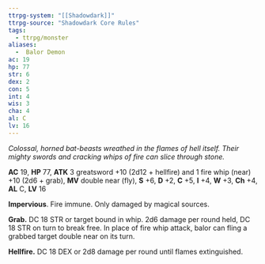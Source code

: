 ```yaml
---
ttrpg-system: "[[Shadowdark]]"
ttrpg-source: "Shadowdark Core Rules"
tags:
  - ttrpg/monster
aliases:
  -  Balor Demon
ac: 19
hp: 77
str: 6
dex: 2
con: 5
int: 4
wis: 3
cha: 4
al: C
lv: 16
---
```


_Colossal, horned bat-beasts wreathed in the flames of hell itself. Their mighty swords and cracking whips of fire can slice through stone._

**AC** 19, **HP** 77, **ATK** 3 greatsword +10 (2d12 + hellfire) and 1 fire whip (near) +10 (2d6 + grab), **MV** double near (fly), **S** +6, **D** +2, **C** +5, **I** +4, **W** +3, **Ch** +4, **AL** C, **LV** 16

**Impervious**. Fire immune. Only damaged by magical sources. 

**Grab.** DC 18 STR or target bound in whip. 2d6 damage per round held, DC 18 STR on turn to break free. In place of fire whip attack, balor can fling a grabbed target double near on its turn. 

**Hellfire.** DC 18 DEX or 2d8 damage per round until flames extinguished.

